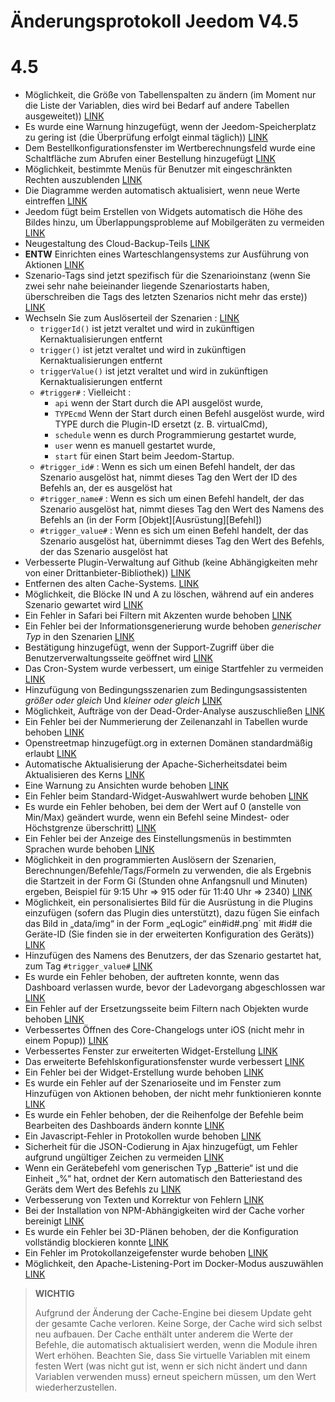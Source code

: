 # Änderungsprotokoll Jeedom V4.5

# 4.5

- Möglichkeit, die Größe von Tabellenspalten zu ändern (im Moment nur die Liste der Variablen, dies wird bei Bedarf auf andere Tabellen ausgeweitet)) [LINK](https://github.com/jeedom/core/issues/2499)
- Es wurde eine Warnung hinzugefügt, wenn der Jeedom-Speicherplatz zu gering ist (die Überprüfung erfolgt einmal täglich)) [LINK](https://github.com/jeedom/core/issues/2438)
- Dem Bestellkonfigurationsfenster im Wertberechnungsfeld wurde eine Schaltfläche zum Abrufen einer Bestellung hinzugefügt [LINK](https://github.com/jeedom/core/issues/2776)
- Möglichkeit, bestimmte Menüs für Benutzer mit eingeschränkten Rechten auszublenden [LINK](https://github.com/jeedom/core/issues/2651)
- Die Diagramme werden automatisch aktualisiert, wenn neue Werte eintreffen [LINK](https://github.com/jeedom/core/issues/2749)
- Jeedom fügt beim Erstellen von Widgets automatisch die Höhe des Bildes hinzu, um Überlappungsprobleme auf Mobilgeräten zu vermeiden [LINK](https://github.com/jeedom/core/issues/2539)
- Neugestaltung des Cloud-Backup-Teils [LINK](https://github.com/jeedom/core/issues/2765)
- **ENTW** Einrichten eines Warteschlangensystems zur Ausführung von Aktionen [LINK](https://github.com/jeedom/core/issues/2489)
- Szenario-Tags sind jetzt spezifisch für die Szenarioinstanz (wenn Sie zwei sehr nahe beieinander liegende Szenariostarts haben, überschreiben die Tags des letzten Szenarios nicht mehr das erste)) [LINK](https://github.com/jeedom/core/issues/2763)
- Wechseln Sie zum Auslöserteil der Szenarien : [LINK](https://github.com/jeedom/core/issues/2414)
  - ``triggerId()`` ist jetzt veraltet und wird in zukünftigen Kernaktualisierungen entfernt
  - ``trigger()`` ist jetzt veraltet und wird in zukünftigen Kernaktualisierungen entfernt
  - ``triggerValue()`` ist jetzt veraltet und wird in zukünftigen Kernaktualisierungen entfernt
  - ``#trigger#`` : Vielleicht :
    - ``api`` wenn der Start durch die API ausgelöst wurde,
    - ``TYPEcmd`` Wenn der Start durch einen Befehl ausgelöst wurde, wird TYPE durch die Plugin-ID ersetzt (z. B. virtualCmd),
    - ``schedule`` wenn es durch Programmierung gestartet wurde,
    - ``user`` wenn es manuell gestartet wurde,
    - ``start`` für einen Start beim Jeedom-Startup.
  - ``#trigger_id#`` : Wenn es sich um einen Befehl handelt, der das Szenario ausgelöst hat, nimmt dieses Tag den Wert der ID des Befehls an, der es ausgelöst hat
  - ``#trigger_name#`` : Wenn es sich um einen Befehl handelt, der das Szenario ausgelöst hat, nimmt dieses Tag den Wert des Namens des Befehls an (in der Form [Objekt][Ausrüstung][Befehl])
  - ``#trigger_value#`` : Wenn es sich um einen Befehl handelt, der das Szenario ausgelöst hat, übernimmt dieses Tag den Wert des Befehls, der das Szenario ausgelöst hat
- Verbesserte Plugin-Verwaltung auf Github (keine Abhängigkeiten mehr von einer Drittanbieter-Bibliothek)) [LINK](https://github.com/jeedom/core/issues/2567)
- Entfernen des alten Cache-Systems. [LINK](https://github.com/jeedom/core/pull/2799)
- Möglichkeit, die Blöcke IN und A zu löschen, während auf ein anderes Szenario gewartet wird [LINK](https://github.com/jeedom/core/pull/2379)
- Ein Fehler in Safari bei Filtern mit Akzenten wurde behoben [LINK](https://github.com/jeedom/core/pull/2754)
- Ein Fehler bei der Informationsgenerierung wurde behoben *generischer Typ* in den Szenarien [LINK](https://github.com/jeedom/core/pull/2806)
- Bestätigung hinzugefügt, wenn der Support-Zugriff über die Benutzerverwaltungsseite geöffnet wird [LINK](https://github.com/jeedom/core/pull/2809)
- Das Cron-System wurde verbessert, um einige Startfehler zu vermeiden [LINK](https://github.com/jeedom/core/commit/533d6d4d508ffe5815f7ba6355ec45497df73313)
- Hinzufügung von Bedingungsszenarien zum Bedingungsassistenten *größer oder gleich* Und *kleiner oder gleich* [LINK](https://github.com/jeedom/core/issues/2810)
- Möglichkeit, Aufträge von der Dead-Order-Analyse auszuschließen [LINK](https://github.com/jeedom/core/issues/2812)
- Ein Fehler bei der Nummerierung der Zeilenanzahl in Tabellen wurde behoben [LINK](https://github.com/jeedom/core/commit/0e9e44492e29f7d0842b2c9b3df39d0d98957c83)
- Openstreetmap hinzugefügt.org in externen Domänen standardmäßig erlaubt [LINK](https://github.com/jeedom/core/commit/2d62c64f0bd1958372844f6859ef691f88852422)
- Automatische Aktualisierung der Apache-Sicherheitsdatei beim Aktualisieren des Kerns [LINK](https://github.com/jeedom/core/issues/2815)
- Eine Warnung zu Ansichten wurde behoben [LINK](https://github.com/jeedom/core/pull/2816)
- Ein Fehler beim Standard-Widget-Auswahlwert wurde behoben [LINK](https://github.com/jeedom/core/pull/2813)
- Es wurde ein Fehler behoben, bei dem der Wert auf 0 (anstelle von Min/Max) geändert wurde, wenn ein Befehl seine Mindest- oder Höchstgrenze überschritt) [LINK](https://github.com/jeedom/core/issues/2819)
- Ein Fehler bei der Anzeige des Einstellungsmenüs in bestimmten Sprachen wurde behoben [LINK](https://github.com/jeedom/core/issues/2821)
- Möglichkeit in den programmierten Auslösern der Szenarien, Berechnungen/Befehle/Tags/Formeln zu verwenden, die als Ergebnis die Startzeit in der Form Gi (Stunden ohne Anfangsnull und Minuten) ergeben, Beispiel für 9:15 Uhr => 915 oder für 11:40 Uhr => 2340) [LINK](https://github.com/jeedom/core/pull/2808)
- Möglichkeit, ein personalisiertes Bild für die Ausrüstung in die Plugins einzufügen (sofern das Plugin dies unterstützt), dazu fügen Sie einfach das Bild in „data/img“ in der Form „eqLogic“ ein#id#.png` mit #id# die Geräte-ID (Sie finden sie in der erweiterten Konfiguration des Geräts)) [LINK](https://github.com/jeedom/core/pull/2802)
- Hinzufügen des Namens des Benutzers, der das Szenario gestartet hat, zum Tag ``#trigger_value#`` [LINK](https://github.com/jeedom/core/pull/2382)
- Es wurde ein Fehler behoben, der auftreten konnte, wenn das Dashboard verlassen wurde, bevor der Ladevorgang abgeschlossen war [LINK](https://github.com/jeedom/core/pull/2827)
- Ein Fehler auf der Ersetzungsseite beim Filtern nach Objekten wurde behoben [LINK](https://github.com/jeedom/core/issues/2833)
- Verbessertes Öffnen des Core-Changelogs unter iOS (nicht mehr in einem Popup)) [LINK](https://github.com/jeedom/core/issues/2835)
- Verbessertes Fenster zur erweiterten Widget-Erstellung [LINK](https://github.com/jeedom/core/pull/2836)
- Das erweiterte Befehlskonfigurationsfenster wurde verbessert [LINK](https://github.com/jeedom/core/pull/2837)
- Ein Fehler bei der Widget-Erstellung wurde behoben [LINK](https://github.com/jeedom/core/pull/2838)
- Es wurde ein Fehler auf der Szenarioseite und im Fenster zum Hinzufügen von Aktionen behoben, der nicht mehr funktionieren konnte [LINK](https://github.com/jeedom/core/issues/2839)
- Es wurde ein Fehler behoben, der die Reihenfolge der Befehle beim Bearbeiten des Dashboards ändern konnte [LINK](https://github.com/jeedom/core/issues/2841)
- Ein Javascript-Fehler in Protokollen wurde behoben [LINK](https://github.com/jeedom/core/issues/2840)
- Sicherheit für die JSON-Codierung in Ajax hinzugefügt, um Fehler aufgrund ungültiger Zeichen zu vermeiden [LINK](https://github.com/jeedom/core/commit/0784cbf9e409cfc50dd9c3d085c329c7eaba7042)
- Wenn ein Gerätebefehl vom generischen Typ „Batterie“ ist und die Einheit „%“ hat, ordnet der Kern automatisch den Batteriestand des Geräts dem Wert des Befehls zu [LINK](https://github.com/jeedom/core/issues/2842)
- Verbesserung von Texten und Korrektur von Fehlern [LINK](https://github.com/jeedom/core/pull/2834)
- Bei der Installation von NPM-Abhängigkeiten wird der Cache vorher bereinigt [LINK](https://github.com/jeedom/core/commit/1a151208e0a66b88ea61dca8d112d20bb045c8d9)
- Es wurde ein Fehler bei 3D-Plänen behoben, der die Konfiguration vollständig blockieren konnte [LINK](https://github.com/jeedom/core/pull/2849)
- Ein Fehler im Protokollanzeigefenster wurde behoben [LINK](https://github.com/jeedom/core/pull/2850)
- Möglichkeit, den Apache-Listening-Port im Docker-Modus auszuwählen [LINK](https://github.com/jeedom/core/pull/2847)

>**WICHTIG**
>
> Aufgrund der Änderung der Cache-Engine bei diesem Update geht der gesamte Cache verloren. Keine Sorge, der Cache wird sich selbst neu aufbauen. Der Cache enthält unter anderem die Werte der Befehle, die automatisch aktualisiert werden, wenn die Module ihren Wert erhöhen. Beachten Sie, dass Sie virtuelle Variablen mit einem festen Wert (was nicht gut ist, wenn er sich nicht ändert und dann Variablen verwenden muss) erneut speichern müssen, um den Wert wiederherzustellen.
